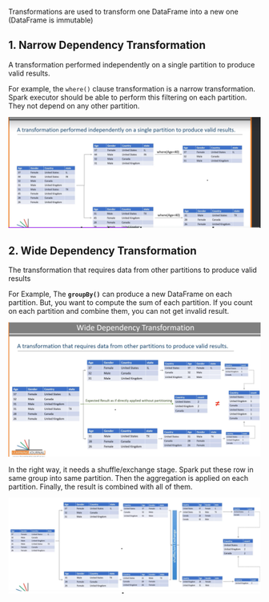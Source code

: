 Transformations are used to  transform one DataFrame into a new one (DataFrame is immutable) 

## 1. Narrow Dependency Transformation

A transformation performed independently on a single partition to produce valid results.

For example, the <code>where()</code> clause transformation is a narrow transformation. Spark executor should be able to perform this filtering on each partition. They not depend on  any other partition.

![alt text](images/Narrow%20Dependency%20Transformation.png)

## 2. Wide Dependency Transformation

The transformation that requires data from other partitions to produce valid results

For Example, The **<code>groupBy()</code>** can produce a new DataFrame on each partition. But, you want to compute the sum of each partition. If you count on each partition and combine them, you can not get invalid result.

![alt text](images/Pasted%20image%2020240612134905.png)

In the right way, it needs a shuffle/exchange stage. Spark put these row in same group into same partition. Then the aggregation is applied on each partition. Finally, the result is combined with all of them.

![alt text](images/Pasted%20image%2020240612135536.png)